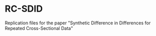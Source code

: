 # RC-SDID
Replication files for the paper "Synthetic Difference in Differences for Repeated Cross-Sectional Data"

